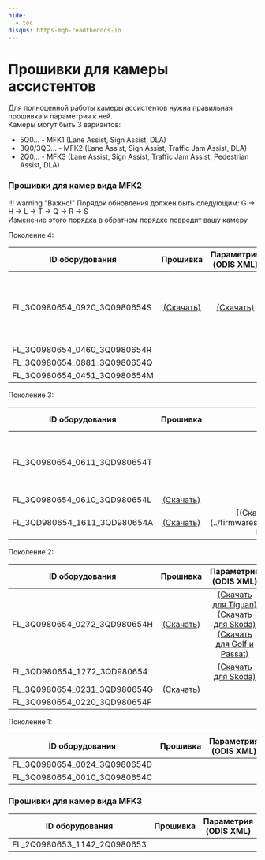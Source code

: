 ```yaml
---
hide:
  - toc
disqus: https-mqb-readthedocs-io
---
```


# Прошивки для камеры ассистентов

Для полноценной работы камеры ассистентов нужна правильная прошивка и параметрия к ней.  
Камеры могут быть 3 вариантов:  

* 5Q0... - MFK1 (Lane Assist, Sign Assist, DLA)  
* 3Q0/3QD... - MFK2 (Lane Assist, Sign Assist, Traffic Jam Assist, DLA)  
* 2Q0... - MFK3 (Lane Assist, Sign Assist, Traffic Jam Assist, Pedestrian Assist, DLA)  

### Прошивки для камер вида MFK2

!!! warning "Важно!"
    Порядок обновления должен быть следующим: G → H → L → T → Q → R → S  
    Изменение этого порядка в обратном порядке повредит вашу камеру

Поколение 4:  

| ID оборудования               | Прошивка                                        | Параметрия<br/>(ODIS XML)                           | Примечания                       |
| ----------------------------- |:-----------------------------------------------:|:---------------------------------------------------:|:--------------------------------:|
| FL_3Q0980654_0920_3Q0980654S  | [(Скачать)](../firmwares/FL_3Q0980654_0920.frf) | [(Скачать)](../firmwares/A5_3Q0980654S_BW2_STA.xml) | Не рекомендуется для Tiguan 2G.<br/>Существуют проблемы с удержанием в полосе |
| FL_3Q0980654_0460_3Q0980654R  ||||
| FL_3Q0980654_0881_3Q0980654Q  ||||
| FL_3Q0980654_0451_3Q0980654M  ||||

Поколение 3:  

| ID оборудования               | Прошивка                                        | Параметрия<br/>(ODIS XML)                               | Примечания                       |
| ----------------------------- |:-----------------------------------------------:|:-------------------------------------------------------:|:--------------------------------:|
| FL_3Q0980654_0611_3QD980654T  ||| Прошивка для Tiguan 2G от модельного ряда 2020 года |
| FL_3Q0980654_0610_3QD980654L  | [(Скачать)](../firmwares/FL_3Q0980654_0610.frf) | [(Скачать)](../firmwares/A5_3Q0980654L_TJA_653_mod.xml) ||
| FL_3QD980654_1611_3QD980654A  | [(Скачать)](../firmwares/FL_3QD980654_1611.odx) | [(Скачать для Skoda и Seat)](../firmwares/A5_3Q0980654L_0610_SEAT Leon FR 2020.xml)||

Поколение 2:  

| ID оборудования               | Прошивка                                        | Параметрия<br/>(ODIS XML)                               | Примечания                       |
| ----------------------------- |:-----------------------------------------------:|:-------------------------------------------------------:|:--------------------------------:|
| FL_3Q0980654_0272_3QD980654H  | [(Скачать)](../firmwares/FL_3Q0980654_0272.frf) | [(Скачать для Tiguan)](../firmwares/A5_3Q0980654H_0271_0272_Tiguan_AD1.xml)</br>[(Скачать для Skoda)](../firmwares/A5_OE_3Q0980654H-VL5_V03935269MG_Skoda.xml)</br>[(Скачать для Golf и Passat)](../firmwares/A5_3Q0980654H_golf.xml) ||
| FL_3QD980654_1272_3QD980654   |                                                 | [(Скачать для Skoda)](../firmwares/A5_3QD980654_1272_V03935288SZ_Traffic_Jam.xml) ||
| FL_3Q0980654_0231_3QD980654G  | [(Скачать)](../firmwares/FL_3Q0980654_0231.frf) |||
| FL_3Q0980654_0220_3QD980654F  ||||

Поколение 1:  

| ID оборудования               | Прошивка                                        | Параметрия<br/>(ODIS XML)                               | Примечания                       |
| ----------------------------- |:-----------------------------------------------:|:-------------------------------------------------------:|:--------------------------------:|
| FL_3Q0980654_0024_3Q0980654D  ||||
| FL_3Q0980654_0010_3Q0980654C  ||||

### Прошивки для камер вида MFK3

| ID оборудования               | Прошивка                                        | Параметрия<br/>(ODIS XML)                               | Примечания                       |
| ----------------------------- |:-----------------------------------------------:|:-------------------------------------------------------:|:--------------------------------:|
| FL_2Q0980653_1142_2Q0980653   ||||

